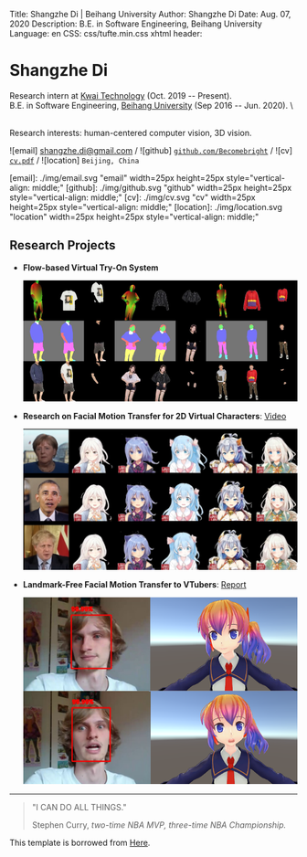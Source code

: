 Title:   Shangzhe Di | Beihang University
Author:  Shangzhe Di
Date:    Aug. 07, 2020
Description: B.E. in Software Engineering, Beihang University
Language: en
CSS: css/tufte.min.css
xhtml header: <script async src="https://www.googletagmanager.com/gtag/js?id=UA-38178018-3"></script><script>window.dataLayer = window.dataLayer || []; function gtag(){dataLayer.push(arguments);} gtag('js', new Date()); gtag('config', 'UA-38178018-3');</script>

Shangzhe Di
===========

Research intern at [Kwai Technology][KWAI] (Oct. 2019 -- Present). \
B.E. in Software Engineering, [Beihang University][BUAA] (Sep 2016 -- Jun. 2020). \

\
Research interests: human-centered computer vision, 3D vision.

![email] <shangzhe.di@gmail.com> / ![github] [`github.com/Becomebright`](https://github.com/Becomebright) / ![cv] [`cv.pdf`](./cv_ShangzheDi.pdf) / ![location] `Beijing, China`

[BUAA]: https://ev.buaa.edu.cn/
[KWAI]: https://www.kwai.com/
[email]: ./img/email.svg "email" width=25px height=25px style="vertical-align: middle;"
[github]: ./img/github.svg "github" width=25px height=25px style="vertical-align: middle;"
[cv]: ./img/cv.svg "cv" width=25px height=25px style="vertical-align: middle;"
[location]: ./img/location.svg "location" width=25px height=25px style="vertical-align: middle;"

Research Projects
----------
* **Flow-based Virtual Try-On System**

    ![](img/virtual_try-on.png)

* **Research on Facial Motion Transfer for 2D Virtual Characters**: <a href="https://www.bilibili.com/video/BV1q54y1m7jG/" target="blank"> Video</a>

    ![](img/vtuber2.png)
    
* **Landmark-Free Facial Motion Transfer to VTubers**: <a href="pubs/vtuber_summary.pdf" target="blank"> Report</a>

	![](img/vtuber.png)

---

<div class="epigraph">
<blockquote>
<p>"I CAN DO ALL THINGS."</p>
<footer>Stephen Curry, <cite>two-time NBA MVP, three-time NBA Championship.</cite></footer>
</blockquote>
</div>



This template is borrowed from [Here](https://soonhokong.github.io/).
